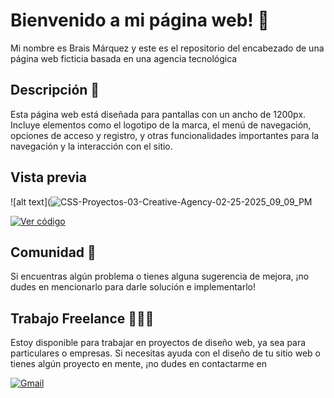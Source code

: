 # Bienvenido a mi página web! 👋

Mi nombre es Brais Márquez y este es el repositorio del encabezado de una página web ficticia basada en una agencia tecnológica

## Descripción 📝
Esta página web está diseñada para pantallas con un ancho de 1200px. Incluye elementos como el logotipo de la marca, el menú de navegación, opciones de acceso y registro, y otras funcionalidades importantes para la navegación y la interacción con el sitio.

## Vista previa
![alt text](![CSS-Proyectos-03-Creative-Agency-02-25-2025_09_09_PM](https://github.com/user-attachments/assets/11c89685-d34e-4646-b080-350502e5b646)


[![Ver código](https://img.shields.io/badge/Ver%20Codigo-white?style=for-the-badge&logoColor=white&labelColor=black&color=blue)]()


## Comunidad 👥
Si encuentras algún problema o tienes alguna sugerencia de mejora, ¡no dudes en mencionarlo para darle solución e implementarlo! 


## Trabajo Freelance 👨🏻‍💻
Estoy disponible para trabajar en proyectos de diseño web, ya sea para particulares o empresas. Si necesitas ayuda con el diseño de tu sitio web o tienes algún proyecto en mente, ¡no dudes en contactarme en

[![Gmail](https://img.shields.io/badge/Email%20-white?style=for-the-badge&logo=gmail&logoColor=white&label=braismarquez03%40gmail.com&labelColor=black&color=%23EA4335)](mailto:braismarquez03@gmail.com)
